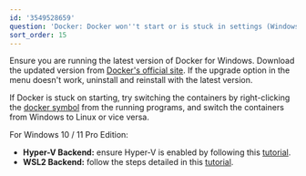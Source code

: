 ```yaml
---
id: '3549528659'
question: 'Docker: Docker won''t start or is stuck in settings (Windows 10 / 11)'
sort_order: 15
---
```


Ensure you are running the latest version of Docker for Windows. Download the updated version from [Docker's official site](https://docs.docker.com/desktop/install/windows-install/). If the upgrade option in the menu doesn't work, uninstall and reinstall with the latest version.

If Docker is stuck on starting, try switching the containers by right-clicking the [docker symbol](https://imgur.com/vsVUAzK) from the running programs, and switch the containers from Windows to Linux or vice versa.

For Windows 10 / 11 Pro Edition:

- **Hyper-V Backend:** ensure Hyper-V is enabled by following this [tutorial](https://www.c-sharpcorner.com/article/install-and-configured-docker-desktop-in-windows-10/).
- **WSL2 Backend:** follow the steps detailed in this [tutorial](https://pureinfotech.com/install-wsl-windows-11/).
